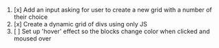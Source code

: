 1. [x] Add an input asking for user to create a new grid with a number of their choice
2. [x] Create a dynamic grid of divs using only JS
3. [ ] Set up 'hover' effect so the blocks change color when clicked and moused over